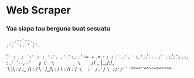 <h1>Web Scraper</h1>

<h3>Yaa siapa tau berguna buat sesuatu</h3>


      _.--'--._
    .'. ':. ' :'.
   '`' : `. `: ':'
  : : '.'. .'.':.`:
  :' -`= `+ .= - `:
  :.' .'.' :.'.`:':
   : : .:`' .:`.':
    '.: . :`. :.'
      `'--,--'`  
          y
         ( 
          \       _
           \    /`/
     _      |__/:/_  
     \`\    |\ :  /
     _\:\_  /\ : /_
     \ : /_/\  :  /
     _\ : /_/ : /`
     \  :  /.'/`
      `\ :/'/``
`^^`^`^``^^`^^^`^^`^^^`^

